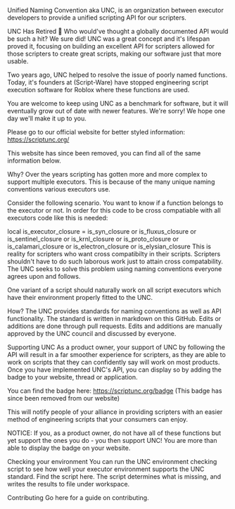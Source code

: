 Unified Naming Convention
aka UNC, is an organization between executor developers to provide a unified scripting API for our scripters.

UNC Has Retired 👋
Who would've thought a globally documented API would be such a hit? We sure did! UNC was a great concept and it's lifespan proved it, focusing on building an excellent API for scripters allowed for those scripters to create great scripts, making our software just that more usable.

Two years ago, UNC helped to resolve the issue of poorly named functions. Today, it's founders at (Script-Ware) have stopped engineering script execution software for Roblox where these functions are used.

You are welcome to keep using UNC as a benchmark for software, but it will eventually grow out of date with newer features. We're sorry! We hope one day we'll make it up to you.

Please go to our official website for better styled information: https://scriptunc.org/

This website has since been removed, you can find all of the same information below.

Why?
Over the years scripting has gotten more and more complex to support multiple executors. This is because of the many unique naming conventions various executors use.

Consider the following scenario. You want to know if a function belongs to the executor or not. In order for this code to be cross compatiable with all executors code like this is needed:

local is_executor_closure = is_syn_closure or is_fluxus_closure or is_sentinel_closure or is_krnl_closure or is_proto_closure or is_calamari_closure or is_electron_closure or is_elysian_closure
This is reality for scripters who want cross compatibilty in their scripts. Scripters shouldn't have to do such laborous work just to attain cross compatability. The UNC seeks to solve this problem using naming conventions everyone agrees upon and follows.

One variant of a script should naturally work on all script executors which have their environment properly fitted to the UNC.

How?
The UNC provides standards for naming conventions as well as API functionality. The standard is written in markdown on this GitHub. Edits or additions are done through pull requests. Edits and additions are manually approved by the UNC council and discussed by everyone.

Supporting UNC
As a product owner, your support of UNC by following the API will result in a far smoother experience for scripters, as they are able to work on scripts that they can confidently say will work on most products. Once you have implemented UNC's API, you can display so by adding the badge to your website, thread or application.

You can find the badge here: https://scriptunc.org/badge (This badge has since been removed from our website)

This will notify people of your alliance in providing scripters with an easier method of engineering scripts that your consumers can enjoy.

NOTICE: If you, as a product owner, do not have all of these functions but yet support the ones you do - you then support UNC! You are more than able to display the badge on your website.

Checking your environment
You can run the UNC environment checking script to see how well your executor environment supports the UNC standard. Find the script here. The script determines what is missing, and writes the results to file under workspace.

Contributing
Go here for a guide on contributing.
